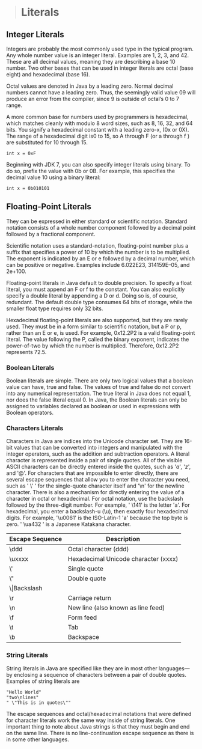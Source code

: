 ># Literals

## Integer Literals

Integers are probably the most commonly used type in the typical program. Any whole number value is an integer literal. Examples are 1, 2, 3, and 42. These are all decimal values, meaning they are describing a base 10 number. Two other bases that can be used in integer literals are octal (base eight) and hexadecimal (base 16).

Octal values are denoted in Java by a leading zero. Normal decimal numbers cannot have a leading zero. Thus, the seemingly valid value 09 will produce an error from the compiler, since 9 is outside of octal’s 0 to 7 range.

A more common base for numbers used by programmers is hexadecimal, which matches cleanly with modulo 8 word sizes, such as 8, 16, 32, and 64 bits. You signify a hexadecimal constant with a leading zero-x, (0x or 0X). The range of a hexadecimal digit is0 to 15, so A through F (or a through f ) are substituted for 10 through 15.

    int x = 0xF

Beginning with JDK 7, you can also specify integer literals using binary. To do so, prefix the value with 0b or 0B. For example, this specifies the decimal value 10 using a binary literal:

    int x = 0b010101


## Floating-Point Literals

They can be expressed in either standard or scientific notation. Standard notation consists of a whole number component followed by a decimal point followed by a fractional component.

Scientific notation uses a standard-notation, floating-point number plus a suffix that specifies a power of 10 by which the number is to be multiplied. The exponent is indicated by an E or e followed by a decimal number, which can be positive or negative. Examples include 6.022E23, 314159E–05, and 2e+100.

Floating-point literals in Java default to double precision. To specify a float literal, you must append an F or f to the constant. You can also explicitly specify a double literal by appending a D or d. Doing so is, of course, redundant. The default double type consumes 64 bits of storage, while the smaller float type requires only 32 bits.

Hexadecimal floating-point literals are also supported, but they are rarely used. They must be in a form similar to scientific notation, but a P or p, rather than an E or e, is used. For example, 0x12.2P2 is a valid floating-point literal. The value following the P, called the binary exponent, indicates the power-of-two by which the number is multiplied. Therefore, 0x12.2P2 represents 72.5.

### Boolean Literals

Boolean literals are simple. There are only two logical values that a boolean value can have, true and false. The values of true and false do not convert into any numerical representation. The true literal in Java does not equal 1, nor does the false literal equal 0. In Java, the Boolean literals can only be assigned to variables declared as boolean or used in expressions with Boolean operators.

### Characters Literals

Characters in Java are indices into the Unicode character set. They are 16-bit values that can be converted into integers and manipulated with the integer operators, such as the addition and subtraction operators. A literal character is represented inside a pair of single quotes. All of the visible ASCII characters can be directly entered inside the quotes, such as '$a$', '$z$', and '$@$'. For characters that are impossible to enter directly, there are several escape sequences that allow you to enter the character you need, such as ' \\' ' for the single-quote character itself and '\n' for the newline character. There is also a mechanism for directly entering the value of a character in octal or hexadecimal. For octal notation, use the backslash followed by the three-digit number. For example, ' \141' is the letter 'a'. For hexadecimal, you enter a backslash-u (\u), then exactly four hexadecimal digits. For example, '\u0061' is the ISO-Latin-1 'a' because the top byte is zero. ' \ua432 ' is a Japanese Katakana character.

|Escape Sequence|Description|
|---|---|
|\ddd|Octal character (ddd)|
|\uxxxx|Hexadecimal Unicode character (xxxx)|
|\\'|Single quote|
|\\"|Double quote|
|\\\\|Backslash|
|\r|Carriage return|
|\n|New line (also known as line feed)|
|\f|Form feed|
|\t|Tab|
|\b| Backspace|


### String Literals

String literals in Java are specified like they are in most other languages—by enclosing a sequence of characters between a pair of double quotes. Examples of string literals are

    "Hello World"
    "two\nlines"
    " \"This is in quotes\""

The escape sequences and octal/hexadecimal notations that were defined for character literals work the same way inside of string literals. One important thing to note about Java strings is that they must begin and end on the same line. There is no line-continuation escape sequence as there is in some other languages.